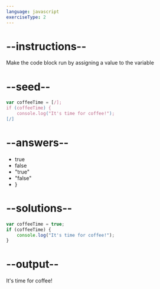 ```yaml
---
language: javascript
exerciseType: 2
---
```


# --instructions--

Make the code block run by assigning a value to the variable

# --seed--

```javascript
var coffeeTime = [/];
if (coffeeTime) {
    console.log("It's time for coffee!");
[/]
```

# --answers--

- true
- false
- "true"
- "false"
- }

# --solutions--

```javascript
var coffeeTime = true;
if (coffeeTime) {
    console.log("It's time for coffee!");
}
```

# --output--

It's time for coffee!
